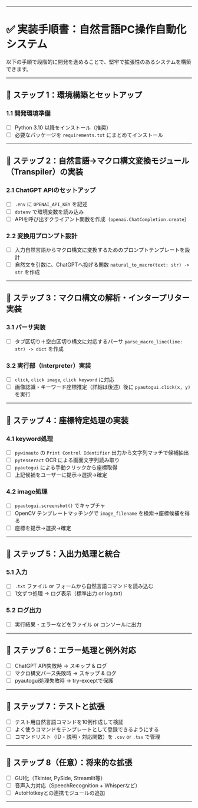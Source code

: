 

---

# ✅ 実装手順書：自然言語PC操作自動化システム

以下の手順で段階的に開発を進めることで、堅牢で拡張性のあるシステムを構築できます。

---

## 🧩 ステップ 1：環境構築とセットアップ

### 1.1 開発環境準備

* [ ] Python 3.10 以降をインストール（推奨）
* [ ] 必要なパッケージを `requirements.txt` にまとめてインストール

---

## 🧩 ステップ 2：自然言語→マクロ構文変換モジュール（Transpiler）の実装

### 2.1 ChatGPT APIのセットアップ

* [ ] `.env` に `OPENAI_API_KEY` を記述
* [ ] `dotenv` で環境変数を読み込み
* [ ] APIを呼び出すクライアント関数を作成（`openai.ChatCompletion.create`）

### 2.2 変換用プロンプト設計

* [ ] 入力自然言語からマクロ構文に変換するためのプロンプトテンプレートを設計
* [ ] 自然文を引数に、ChatGPTへ投げる関数 `natural_to_macro(text: str) -> str` を作成

---

## 🧩 ステップ 3：マクロ構文の解析・インタープリター実装

### 3.1 パーサ実装

* [ ] タブ区切り＋空白区切り構文に対応するパーサ `parse_macro_line(line: str) -> dict` を作成

### 3.2 実行部（Interpreter）実装

* [ ] `click`, `click image`, `click keyword` に対応
* [ ] 画像認識・キーワード座標推定（詳細は後述）後に `pyautogui.click(x, y)` を実行

---

## 🧩 ステップ 4：座標特定処理の実装

### 4.1 keyword処理

* [ ] `pywinauto` の `Print Control Identifier` 出力から文字列マッチで候補抽出
* [ ] `pytesseract` OCR による画面文字列読み取り
* [ ] `pyautogui` による手動クリックから座標取得
* [ ] 上記候補をユーザーに提示→選択→確定

### 4.2 image処理

* [ ] `pyautogui.screenshot()` でキャプチャ
* [ ] OpenCV テンプレートマッチングで `image_filename` を検索→座標候補を得る
* [ ] 座標を提示→選択→確定

---

## 🧩 ステップ 5：入出力処理と統合

### 5.1 入力

* [ ] `.txt` ファイル or フォームから自然言語コマンドを読み込む
* [ ] 1文ずつ処理 → ログ表示（標準出力 or log.txt）

### 5.2 ログ出力

* [ ] 実行結果・エラーなどをファイル or コンソールに出力

---

## 🧩 ステップ 6：エラー処理と例外対応

* [ ] ChatGPT API失敗時 → スキップ & ログ
* [ ] マクロ構文パース失敗時 → スキップ & ログ
* [ ] pyautogui処理失敗時 → try-exceptで保護

---

## 🧩 ステップ 7：テストと拡張

* [ ] テスト用自然言語コマンドを10例作成して検証
* [ ] よく使うコマンドをテンプレートとして登録できるようにする
* [ ] コマンドリスト（ID・説明・対応関数）を `.csv` or `.tsv` で管理

---

## 🧩 ステップ 8（任意）：将来的な拡張

* [ ] GUI化（Tkinter, PySide, Streamlit等）
* [ ] 音声入力対応（SpeechRecognition + Whisperなど）
* [ ] AutoHotkeyとの連携モジュールの追加

---

